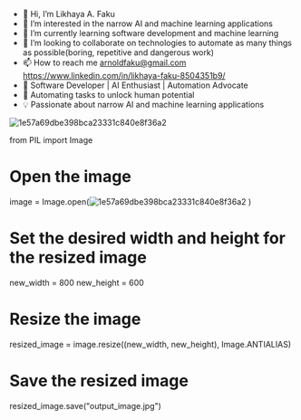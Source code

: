 - 👋 Hi, I’m Likhaya A. Faku
- 👀 I’m interested in the narrow AI and machine learning applications
- 🌱 I’m currently learning software development and machine learning
- 💞️ I’m looking to collaborate on technologies to automate as many things as possible(boring, repetitive and dangerous work)
- 📫 How to reach me arnoldfaku@gmail.com https://www.linkedin.com/in/likhaya-faku-8504351b9/
- 🚀 Software Developer | AI Enthusiast | Automation Advocate
- 🌱 Automating tasks to unlock human potential
- 💡 Passionate about narrow AI and machine learning applications

![1e57a69dbe398bca23331c840e8f36a2](https://user-images.githubusercontent.com/80386070/186252370-690c0c7d-57bc-470f-89f6-1f44a22d1b1c.jpg)

from PIL import Image

# Open the image
image = Image.open(![1e57a69dbe398bca23331c840e8f36a2](https://user-images.githubusercontent.com/80386070/186252370-690c0c7d-57bc-470f-89f6-1f44a22d1b1c.jpg)
)

# Set the desired width and height for the resized image
new_width = 800
new_height = 600

# Resize the image
resized_image = image.resize((new_width, new_height), Image.ANTIALIAS)

# Save the resized image
resized_image.save("output_image.jpg")
